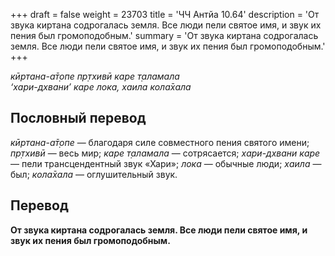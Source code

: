 +++
draft = false
weight = 23703
title = 'ЧЧ Антйа 10.64'
description = 'От звука киртана содрогалась земля. Все люди пели святое имя, и звук их пения был громоподобным.'
summary = 'От звука киртана содрогалась земля. Все люди пели святое имя, и звук их пения был громоподобным.'
+++

_кӣртана-а̄т̣опе пр̣тхивӣ каре т̣аламала  
‘хари-дхвани’ каре лока, хаила кола̄хала_

## Пословный перевод

_кӣртана_\-_а̄т̣опе_ — благодаря силе совместного пения святого имени; _пр̣тхивӣ_ — весь мир; _каре_ _т̣аламала_ — сотрясается; _хари_\-_дхвани_ _каре_ — пели трансцендентный звук «Хари»; _лока_ — обычные люди; _хаила_ — был; _кола̄хала_ — оглушительный звук.

## Перевод

**От звука киртана содрогалась земля. Все люди пели святое имя, и звук их пения был громоподобным.**
